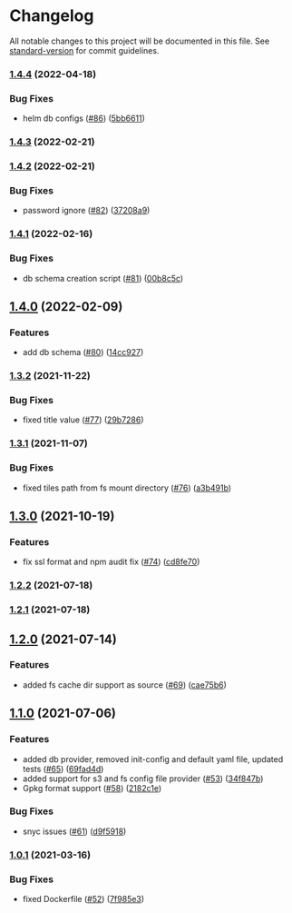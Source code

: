 # Changelog

All notable changes to this project will be documented in this file. See [standard-version](https://github.com/conventional-changelog/standard-version) for commit guidelines.

### [1.4.4](https://github.com/MapColonies/mapproxy-api/compare/v1.4.3...v1.4.4) (2022-04-18)


### Bug Fixes

* helm db configs ([#86](https://github.com/MapColonies/mapproxy-api/issues/86)) ([5bb6611](https://github.com/MapColonies/mapproxy-api/commit/5bb6611900cf12479ed1b094f583707d59bb9f8e))

### [1.4.3](https://github.com/MapColonies/mapproxy-api/compare/v1.4.2...v1.4.3) (2022-02-21)

### [1.4.2](https://github.com/MapColonies/mapproxy-api/compare/v1.4.1...v1.4.2) (2022-02-21)


### Bug Fixes

* password ignore ([#82](https://github.com/MapColonies/mapproxy-api/issues/82)) ([37208a9](https://github.com/MapColonies/mapproxy-api/commit/37208a9a1535c0a3eb32663bf1ec0301392f7d34))

### [1.4.1](https://github.com/MapColonies/mapproxy-api/compare/v1.4.0...v1.4.1) (2022-02-16)


### Bug Fixes

* db schema creation script ([#81](https://github.com/MapColonies/mapproxy-api/issues/81)) ([00b8c5c](https://github.com/MapColonies/mapproxy-api/commit/00b8c5cad684753905c24f6901b40f427e74d22a))

## [1.4.0](https://github.com/MapColonies/mapproxy-api/compare/v1.3.2...v1.4.0) (2022-02-09)


### Features

* add db schema ([#80](https://github.com/MapColonies/mapproxy-api/issues/80)) ([14cc927](https://github.com/MapColonies/mapproxy-api/commit/14cc92733ca5834033af7782723abdaa397fc4f0))

### [1.3.2](https://github.com/MapColonies/mapproxy-api/compare/v1.3.1...v1.3.2) (2021-11-22)


### Bug Fixes

* fixed title value ([#77](https://github.com/MapColonies/mapproxy-api/issues/77)) ([29b7286](https://github.com/MapColonies/mapproxy-api/commit/29b72867d7a5adfae6f09a874915b72a03444cc1))

### [1.3.1](https://github.com/MapColonies/mapproxy-api/compare/v1.3.0...v1.3.1) (2021-11-07)


### Bug Fixes

* fixed tiles path from fs mount directory ([#76](https://github.com/MapColonies/mapproxy-api/issues/76)) ([a3b491b](https://github.com/MapColonies/mapproxy-api/commit/a3b491bdd344974d5b1cf0ec721ff18a8cf9ca54))

## [1.3.0](https://github.com/MapColonies/mapproxy-api/compare/v1.2.2...v1.3.0) (2021-10-19)


### Features

* fix ssl format and npm audit fix ([#74](https://github.com/MapColonies/mapproxy-api/issues/74)) ([cd8fe70](https://github.com/MapColonies/mapproxy-api/commit/cd8fe702b81a7bfdcb1728dde469288b7e55ef70))

### [1.2.2](https://github.com/MapColonies/mapproxy-api/compare/v1.2.1...v1.2.2) (2021-07-18)

### [1.2.1](https://github.com/MapColonies/mapproxy-api/compare/v1.2.0...v1.2.1) (2021-07-18)

## [1.2.0](https://github.com/MapColonies/mapproxy-api/compare/v1.1.0...v1.2.0) (2021-07-14)


### Features

* added fs cache dir support as source ([#69](https://github.com/MapColonies/mapproxy-api/issues/69)) ([cae75b6](https://github.com/MapColonies/mapproxy-api/commit/cae75b6aee7571f1fe4dad0d2a7bf62eec67666a))

## [1.1.0](https://github.com/MapColonies/mapproxy-api/compare/v1.0.1...v1.1.0) (2021-07-06)


### Features

* added db provider, removed init-config and default yaml file, updated tests ([#65](https://github.com/MapColonies/mapproxy-api/issues/65)) ([69fad4d](https://github.com/MapColonies/mapproxy-api/commit/69fad4db8fb507ed9d314c78c3d6fdbbee8f53f9))
* added support for s3 and fs config file provider ([#53](https://github.com/MapColonies/mapproxy-api/issues/53)) ([34f847b](https://github.com/MapColonies/mapproxy-api/commit/34f847b1e9f48871e6f5b36cc190732b49f4312e))
* Gpkg format support ([#58](https://github.com/MapColonies/mapproxy-api/issues/58)) ([2182c1e](https://github.com/MapColonies/mapproxy-api/commit/2182c1ee65b73fda66dca8fa482ef3ba5dc3dc44))


### Bug Fixes

* snyc issues ([#61](https://github.com/MapColonies/mapproxy-api/issues/61)) ([d9f5918](https://github.com/MapColonies/mapproxy-api/commit/d9f59185d9ae38f07c59788de2855f06b46cee08))

### [1.0.1](https://github.com/MapColonies/mapproxy-api/compare/v0.0.1...v1.0.1) (2021-03-16)


### Bug Fixes

* fixed Dockerfile ([#52](https://github.com/MapColonies/mapproxy-api/issues/52)) ([7f985e3](https://github.com/MapColonies/mapproxy-api/commit/7f985e394752d18e45b395dc19945ae530aca276))
